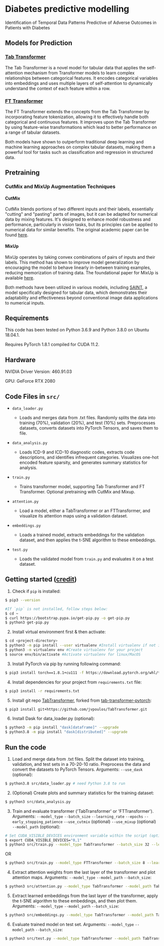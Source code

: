 # Diabetes predictive modelling
Identification of Temporal Data Patterns Predictive of Adverse Outcomes in Patients with Diabetes

## Models for Prediction

### [Tab Transformer](https://github.com/lucidrains/tab-transformer-pytorch)
The Tab Transformer is a novel model for tabular data that applies the self-attention mechanism from Transformer models to learn complex relationships between categorical features. It encodes categorical variables into embeddings and uses multiple layers of self-attention to dynamically understand the context of each feature within a row.

### [FT Transformer](https://github.com/lucidrains/tab-transformer-pytorch?tab=readme-ov-file#ft-transformer)
The FT Transformer extends the concepts from the Tab Transformer by incorporating feature tokenization, allowing it to effectively handle both categorical and continuous features. It improves upon the Tab Transformer by using feature-wise transformations which lead to better performance on a range of tabular datasets.

Both models have shown to outperform traditional deep learning and machine learning approaches on complex tabular datasets, making them a powerful tool for tasks such as classification and regression in structured data.

## Pretraining

### CutMix and MixUp Augmentation Techniques

#### CutMix
CutMix blends portions of two different inputs and their labels, essentially "cutting" and "pasting" parts of images, but it can be adapted for numerical data by mixing features. It's designed to enhance model robustness and performance, particularly in vision tasks, but its principles can be applied to numerical data for similar benefits. The original academic paper can be found [here](https://arxiv.org/abs/1905.04899).
<!-- For details on implementing CutMix in PyTorch, see [PyTorch's documentation](https://pytorch.org/vision/main/generated/torchvision.transforms.v2.CutMix.html) and its [use cases](https://pytorch.org/vision/main/auto_examples/transforms/plot_cutmix_mixup.html#sphx-glr-auto-examples-transforms-plot-cutmix-mixup-py).  -->

#### MixUp
MixUp operates by taking convex combinations of pairs of inputs and their labels. This method has shown to improve model generalization by encouraging the model to behave linearly in-between training examples, reducing memorization of training data. The foundational paper for MixUp is available [here](https://arxiv.org/abs/1710.09412).
<!-- For PyTorch implementation details, refer to [PyTorch's MixUp documentation](https://pytorch.org/vision/main/generated/torchvision.transforms.v2.MixUp.html).  -->

Both methods have been utilized in various models, including [SAINT](https://arxiv.org/abs/2106.01342), a model specifically designed for tabular data, which demonstrates their adaptability and effectiveness beyond conventional image data applications to numerical inputs. 

## Requirements

This code has been tested on Python 3.6.9 and Python 3.8.0 on Ubuntu 18.04.1.

Requires PyTorch 1.8.1 compiled for CUDA 11.2.

## Hardware

NVIDIA Driver Version: 460.91.03

GPU: GeForce RTX 2080

## Code Files in `src/`

- `data_loader.py`
	- Loads and merges data from .txt files. Randomly splits the data into training (70%), validation (20%), and test (10%) sets. Preprocesses datasets, converts datasets into PyTorch Tensors, and saves them to file.

- `data_analysis.py`
	- Loads ICD-9 and ICD-10 diagnostic codes, extracts code descriptions, and identifies infrequent categories. Visualizes one-hot encoded feature sparsity, and generates summary statistics for analysis.

- `train.py`
	- Trains transformer model, supporting Tab Transformer and FT Transformer. Optional pretraining with CutMix and Mixup. 

- `attention.py`
	- Load a model, either a TabTransformer or an FTTransformer, and visualize its attention maps using a validation dataset.

- `embeddings.py`
	- Loads a trained model, extracts embeddings for the validation dataset, and then applies the t-SNE algorithm to these embeddings.

- `test.py`
	- Loads the validated model from `train.py` and evaluates it on a test dataset.

## Getting started ([credit](https://gist.github.com/Ravi2712/47f070a6578153d3caee92bb67134963))

1. Check if `pip` is installed:
```bash
$ pip3 --version

#If `pip` is not installed, follow steps below:
$ cd ~
$ curl https://bootstrap.pypa.io/get-pip.py -o get-pip.py
$ python3 get-pip.py
```

2. Install virtual environment first & then activate:
```bash
$ cd <project-directory>
$ python3 -m pip install --user virtualenv #Install virtualenv if not installed in your system
$ python3 -m virtualenv env #Create virtualenv for your project
$ source env/bin/activate #Activate virtualenv for linux/MacOS
```

3. Install PyTorch via pip by running following command:
```bash
$ pip3 install torch==1.8.1+cu111 -f https://download.pytorch.org/whl/torch_stable.html
```

4. Install dependencies for your project from `requirements.txt` file:
```bash
$ pip3 install -r requirements.txt
```

5. Install git repo [TabTransformer](https://github.com/jvpoulos/TabTransformer), forked from [tab-transformer-pytorch](https://github.com/lucidrains/tab-transformer-pytorch):
```bash
$ pip3 install git+https://github.com/jvpoulos/TabTransformer.git
```

6. Install Dask for data_loader.py (optional):

```bash
$ python3 -m pip install "dask[dataframe]" --upgrade
$ python3.8 -m pip install "dask[distributed]" --upgrade
```
## Run the code

1. Load and merge data from .txt files. Split the dataset into training, validation, and test sets in a 70-20-10 ratio. Preprocess the data and convert the datasets to PyTorch Tensors. Arguments: `--use_dask` (optional):

```bash
$ python3.8 src/data_loader.py # need Python 3.8 to run
```

2. (Optional) Create plots and summary statistics for the training dataset:

```bash
$ python3 src/data_analysis.py
```

3. Train and evaluate transformer ('TabTransformer' or 'FTTransformer'). Arguments: `--model_type` `--batch_size` `--learning_rate` `--epochs` `--early_stopping_patience` `--use_cutmix` (optional) `--use_mixup` (optional) `--model_path` (optional):

```bash
# Set CUDA_VISIBLE_DEVICES environment variable within the script (optional)
$ export CUDA_VISIBLE_DEVICES="0,1" 
$ python3 src/train.py --model_type TabTransformer --batch_size 32 --learning_rate 0.001 --epochs 100 --early_stopping_patience 10 --use_cutmix
```
OR
```bash
$ python3 src/train.py --model_type FTTransformer --batch_size 8 --learning_rate 0.001 --epochs 25 --early_stopping_patience 5 --use_cutmix --model_path 'FTTransformer_bs8_lr0.001_ep7_esp5_cmp0.3_cml10.0_umfalse_ma0.2_ucfalse_best.pth'
```

4. Extract attention weights from the last layer of the transformer and plot attention maps. Arguments: `--model_type` `--model_path` `--batch_size`:

```bash
$ python3 src/attention.py --model_type TabTransformer --model_path TabTransformer_bs32_lr0.001_ep100_nl0.01_fp0.05.pth --batch_size 32
```

5. Extract learned embeddings from the last layer of the transformer, apply the t-SNE algorithm to these embeddings, and then plot them. Arguments: `--model_type` `--model_path`  `--batch_size`:

```bash
$ python3 src/embeddings.py --model_type TabTransformer --model_path TabTransformer_bs32_lr0.001_ep100_nl0.01_fp0.05.pth --batch_size 32
```

6. Evaluate trained model on test set. Arguments: `--model_type` `--model_path` `--batch_size`:

```bash
$ python3 src/test.py --model_type TabTransformer --model_path TabTransformer_bs32_lr0.001_ep100_nl0.01_fp0.05.pth --batch_size 32
```
